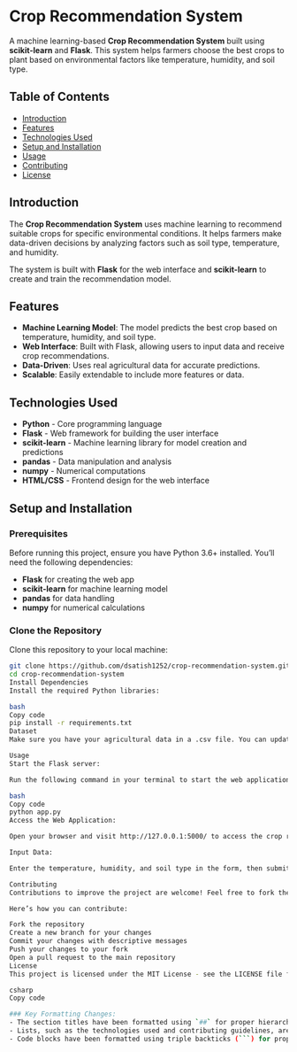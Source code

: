 # Crop Recommendation System

A machine learning-based **Crop Recommendation System** built using **scikit-learn** and **Flask**. This system helps farmers choose the best crops to plant based on environmental factors like temperature, humidity, and soil type.

## Table of Contents

- [Introduction](#introduction)
- [Features](#features)
- [Technologies Used](#technologies-used)
- [Setup and Installation](#setup-and-installation)
- [Usage](#usage)
- [Contributing](#contributing)
- [License](#license)

## Introduction

The **Crop Recommendation System** uses machine learning to recommend suitable crops for specific environmental conditions. It helps farmers make data-driven decisions by analyzing factors such as soil type, temperature, and humidity.

The system is built with **Flask** for the web interface and **scikit-learn** to create and train the recommendation model.

## Features

- **Machine Learning Model**: The model predicts the best crop based on temperature, humidity, and soil type.
- **Web Interface**: Built with Flask, allowing users to input data and receive crop recommendations.
- **Data-Driven**: Uses real agricultural data for accurate predictions.
- **Scalable**: Easily extendable to include more features or data.

## Technologies Used

- **Python** - Core programming language
- **Flask** - Web framework for building the user interface
- **scikit-learn** - Machine learning library for model creation and predictions
- **pandas** - Data manipulation and analysis
- **numpy** - Numerical computations
- **HTML/CSS** - Frontend design for the web interface

## Setup and Installation

### Prerequisites

Before running this project, ensure you have Python 3.6+ installed. You’ll need the following dependencies:

- **Flask** for creating the web app
- **scikit-learn** for machine learning model
- **pandas** for data handling
- **numpy** for numerical calculations

### Clone the Repository

Clone this repository to your local machine:

```bash
git clone https://github.com/dsatish1252/crop-recommendation-system.git
cd crop-recommendation-system
Install Dependencies
Install the required Python libraries:

bash
Copy code
pip install -r requirements.txt
Dataset
Make sure you have your agricultural data in a .csv file. You can update the dataset in data/dataset.csv with actual agricultural data for training the model.

Usage
Start the Flask server:

Run the following command in your terminal to start the web application:

bash
Copy code
python app.py
Access the Web Application:

Open your browser and visit http://127.0.0.1:5000/ to access the crop recommendation system.

Input Data:

Enter the temperature, humidity, and soil type in the form, then submit it to get the recommended crop.

Contributing
Contributions to improve the project are welcome! Feel free to fork the repository, create a branch for your feature or bugfix, and submit a pull request.

Here’s how you can contribute:

Fork the repository
Create a new branch for your changes
Commit your changes with descriptive messages
Push your changes to your fork
Open a pull request to the main repository
License
This project is licensed under the MIT License - see the LICENSE file for details.

csharp
Copy code

### Key Formatting Changes:
- The section titles have been formatted using `##` for proper hierarchy.
- Lists, such as the technologies used and contributing guidelines, are now correctly formatted with hyphens.
- Code blocks have been formatted using triple backticks (```) for proper syntax highlighting.





